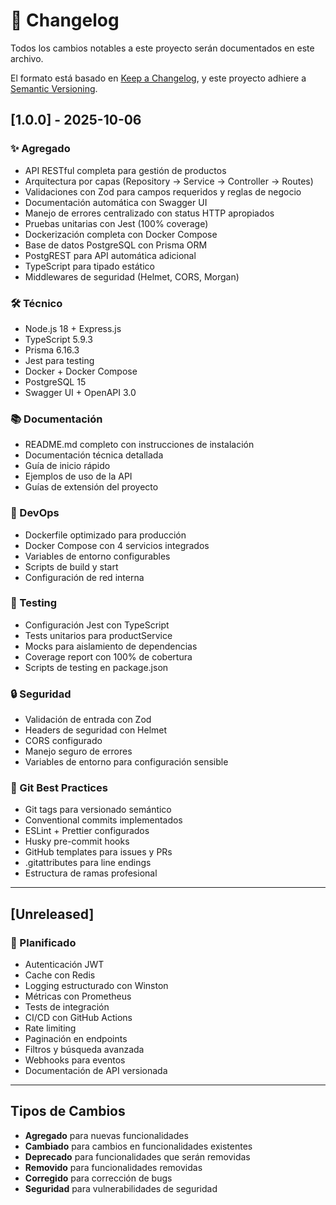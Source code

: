 # 📝 Changelog

Todos los cambios notables a este proyecto serán documentados en este archivo.

El formato está basado en [Keep a Changelog](https://keepachangelog.com/en/1.0.0/),
y este proyecto adhiere a [Semantic Versioning](https://semver.org/spec/v2.0.0.html).

## [1.0.0] - 2025-10-06

### ✨ Agregado
- API RESTful completa para gestión de productos
- Arquitectura por capas (Repository → Service → Controller → Routes)
- Validaciones con Zod para campos requeridos y reglas de negocio
- Documentación automática con Swagger UI
- Manejo de errores centralizado con status HTTP apropiados
- Pruebas unitarias con Jest (100% coverage)
- Dockerización completa con Docker Compose
- Base de datos PostgreSQL con Prisma ORM
- PostgREST para API automática adicional
- TypeScript para tipado estático
- Middlewares de seguridad (Helmet, CORS, Morgan)

### 🛠 Técnico
- Node.js 18 + Express.js
- TypeScript 5.9.3
- Prisma 6.16.3
- Jest para testing
- Docker + Docker Compose
- PostgreSQL 15
- Swagger UI + OpenAPI 3.0

### 📚 Documentación
- README.md completo con instrucciones de instalación
- Documentación técnica detallada
- Guía de inicio rápido
- Ejemplos de uso de la API
- Guías de extensión del proyecto

### 🐳 DevOps
- Dockerfile optimizado para producción
- Docker Compose con 4 servicios integrados
- Variables de entorno configurables
- Scripts de build y start
- Configuración de red interna

### 🧪 Testing
- Configuración Jest con TypeScript
- Tests unitarios para productService
- Mocks para aislamiento de dependencias
- Coverage report con 100% de cobertura
- Scripts de testing en package.json

### 🔒 Seguridad
- Validación de entrada con Zod
- Headers de seguridad con Helmet
- CORS configurado
- Manejo seguro de errores
- Variables de entorno para configuración sensible

### 🎯 Git Best Practices
- Git tags para versionado semántico
- Conventional commits implementados
- ESLint + Prettier configurados
- Husky pre-commit hooks
- GitHub templates para issues y PRs
- .gitattributes para line endings
- Estructura de ramas profesional

---

## [Unreleased]

### 🚀 Planificado
- Autenticación JWT
- Cache con Redis
- Logging estructurado con Winston
- Métricas con Prometheus
- Tests de integración
- CI/CD con GitHub Actions
- Rate limiting
- Paginación en endpoints
- Filtros y búsqueda avanzada
- Webhooks para eventos
- Documentación de API versionada

---

## Tipos de Cambios

- **Agregado** para nuevas funcionalidades
- **Cambiado** para cambios en funcionalidades existentes
- **Deprecado** para funcionalidades que serán removidas
- **Removido** para funcionalidades removidas
- **Corregido** para corrección de bugs
- **Seguridad** para vulnerabilidades de seguridad

